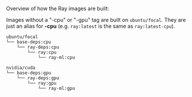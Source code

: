 Overview of how the Ray images are built:

Images without a "-cpu" or "-gpu" tag are built on ``ubuntu/focal``. They are just an alias for **-cpu** (e.g. ``ray:latest`` is the same as ``ray:latest-cpu``).

```
ubuntu/focal
└── base-deps:cpu
    └── ray-deps:cpu
        └── ray:cpu
            └── ray-ml:cpu

nvidia/cuda
└── base-deps:gpu
    └── ray-deps:gpu
        └── ray:gpu
            └── ray-ml:gpu
```
